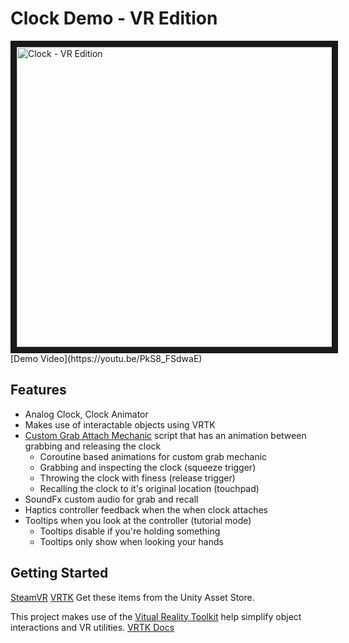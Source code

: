 # Clock Demo - VR Edition

<a href="http://www.youtube.com/watch?feature=player_embedded&v=PkS8_FSdwaE" target="_blank">
<img src="http://img.youtube.com/vi/PkS8_FSdwaE/0.jpg" alt="Clock - VR Edition" width="640" height="480" border="10" />
</a>
[Demo Video](https://youtu.be/PkS8_FSdwaE)

## Features
 - Analog Clock, Clock Animator
 - Makes use of interactable objects using VRTK
 - [Custom Grab Attach Mechanic](https://vrtoolkit.readme.io/docs/vrtk_basegrabattach) script that has an animation between grabbing and releasing the clock
   - Coroutine based animations for custom grab mechanic
   - Grabbing and inspecting the clock (squeeze trigger)
   - Throwing the clock with finess (release trigger)
   - Recalling the clock to it's original location (touchpad)
 - SoundFx custom audio for grab and recall
 - Haptics controller feedback when the when clock attaches
 - Tooltips when you look at the controller (tutorial mode)
   - Tooltips disable if you're holding something
   - Tooltips only show when looking your hands
 
## Getting Started
 [SteamVR](https://www.assetstore.unity3d.com/en/#!/content/32647)
 [VRTK](https://www.assetstore.unity3d.com/en/#!/content/64131) 
 Get these items from the Unity Asset Store.

This project makes use of the [Vitual Reality Toolkit](https://github.com/thestonefox/VRTK) help simplify object interactions and VR utilities. [VRTK Docs](https://vrtoolkit.readme.io/)
